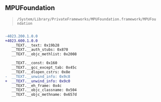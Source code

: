 ## MPUFoundation

> `/System/Library/PrivateFrameworks/MPUFoundation.framework/MPUFoundation`

```diff

-4023.200.1.0.0
+4023.600.1.0.0
   __TEXT.__text: 0x19b28
   __TEXT.__auth_stubs: 0x870
   __TEXT.__objc_methlist: 0x2008

   __TEXT.__const: 0x160
   __TEXT.__gcc_except_tab: 0x45c
   __TEXT.__dlopen_cstrs: 0x8e
-  __TEXT.__unwind_info: 0x9c8
+  __TEXT.__unwind_info: 0x9c0
   __TEXT.__eh_frame: 0x4c
   __TEXT.__objc_classname: 0x504
   __TEXT.__objc_methname: 0x657d

```
